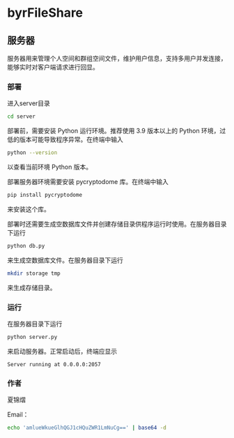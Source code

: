 # byrFileShare

## 服务器

服务器用来管理个人空间和群组空间文件，维护用户信息，支持多用户并发连接，能够实时对客户端请求进行回显。

### 部署
进入server目录
```bash
cd server
```
部署前，需要安装 Python 运行环境。推荐使用 3.9 版本以上的 Python 环境，过低的版本可能导致程序异常。在终端中输入
```bash
python --version
```
以查看当前环境 Python 版本。

部署服务器环境需要安装 pycryptodome 库。在终端中输入
```bash
pip install pycryptodome
```
来安装这个库。

部署时还需要生成空数据库文件并创建存储目录供程序运行时使用。在服务器目录下运行
```bash
python db.py
```
来生成空数据库文件。在服务器目录下运行
```bash
mkdir storage tmp
```
来生成存储目录。

### 运行

在服务器目录下运行
```bash
python server.py
```
来启动服务器。正常启动后，终端应显示
```
Server running at 0.0.0.0:2057
```

### 作者

夏锦熠

Email：
```bash
echo 'amlueWkueGlhQGJ1cHQuZWR1LmNuCg==' | base64 -d
```